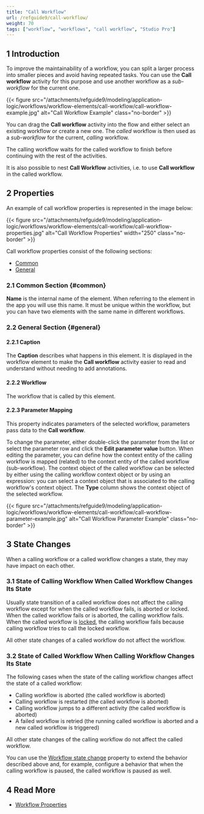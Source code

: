 ```yaml
---
title: "Call Workflow"
url: /refguide9/call-workflow/
weight: 70
tags: ["workflow", "workflows", "call workflow", "Studio Pro"]
---
```


## 1 Introduction

To improve the maintainability of a workflow, you can split a larger process into smaller pieces and avoid having repeated tasks. You can use the **Call workflow** activity for this purpose and use another workflow as a *sub-workflow* for the current one. 

{{< figure src="/attachments/refguide9/modeling/application-logic/workflows/workflow-elements/call-workflow/call-workflow-example.jpg" alt="Call Workflow Example" class="no-border" >}}

You can drag the **Call workflow** activity into the flow and either select an existing workflow or create a new one. The *called* workflow is then used as a *sub-workflow* for the current, *calling* workflow.   

The calling workflow waits for the called workflow to finish before continuing with the rest of the activities. 

It is also possible to nest **Call Workflow** activities, i.e. to use **Call workflow** in the called workflow.

## 2 Properties

An example of call workflow properties is represented in the image below:

{{< figure src="/attachments/refguide9/modeling/application-logic/workflows/workflow-elements/call-workflow/call-workflow-properties.jpg" alt="Call Workflow Properties" width="250" class="no-border" >}}

Call workflow properties consist of the following sections:

* [Common](#common)
* [General](#general)

### 2.1 Common Section {#common}

**Name** is the internal name of the element. When referring to the element in the app you will use this name. It must be unique within the workflow, but you can have two elements with the same name in different workflows.

### 2.2 General Section {#general}

#### 2.2.1 Caption

The **Caption** describes what happens in this element. It is displayed in the workflow element to make the **Call workflow** activity easier to read and understand without needing to add annotations.

#### 2.2.2 Workflow

The workflow that is called by this element.

#### 2.2.3 Parameter Mapping

This property indicates parameters of the selected workflow, parameters pass data to the **Call workflow**. 

To change the parameter, either double-click the parameter from the list or select the parameter row and click the **Edit parameter value** button. When editing the parameter, you can define how the context entity of the calling workflow is mapped (related) to the context entity of the called workflow (sub-workflow). The context object of the called workflow can be selected by either using the calling  workflow context object or by using an expression: you can select a context object that is associated to the calling workflow's context object. The **Type** column shows the context object of the selected workflow. 

{{< figure src="/attachments/refguide9/modeling/application-logic/workflows/workflow-elements/call-workflow/call-workflow-parameter-example.jpg" alt="Call Workflow Parameter Example" class="no-border" >}}

## 3 State Changes

When a calling workflow or a called workflow changes a state, they may have impact on each other.

### 3.1 State of Calling Workflow When Called Workflow Changes Its State

Usually state transition of a called workflow does not affect the calling workflow except for when the called workflow fails, is aborted or locked. When the called workflow fails or is aborted, the calling workflow fails. When the called workflow is [locked](/refguide9/lock-workflow/), the calling workflow fails because calling workflow tries to call the locked workflow.

All other state changes of a called workflow do not affect the workflow.

### 3.2 State of Called Workflow When Calling Workflow Changes Its State

The following cases when the state of the calling workflow changes affect the state of a called workflow:

* Calling workflow is aborted (the called workflow is aborted)
* Calling workflow is restarted (the called workflow is aborted)
* Calling workflow jumps to a different activity (the called workflow is aborted)
* A failed workflow is retried (the running called workflow is aborted and a new called workflow is triggered)

All other state changes of the calling workflow do not affect the called workflow.

You can use the [Workflow state change](/refguide9/workflow-properties/#workflow-state-change) property to extend the behavior described above and, for example, configure a behavior that when the calling workflow is paused, the called workflow is paused as well.

## 4 Read More

* [Workflow Properties](/refguide9/workflow-properties/)
